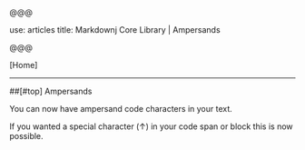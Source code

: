 @@@

use: articles
title: Markdownj Core Library | Ampersands

@@@

[Home]

---

##[#top] Ampersands

You can now have ampersand code characters in your text.

If you wanted a special character (&uarr;) in your code span or block
this is now possible.
